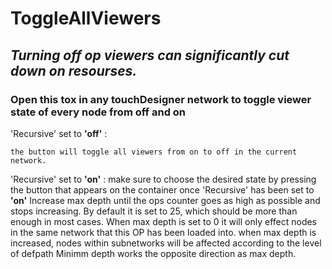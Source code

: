 # ToggleAllViewers
 
## *Turning off op viewers can significantly cut down on resourses.*


### Open this tox in any touchDesigner network to toggle viewer state of every node from off and on

'Recursive' set to **'off'** :

	the button will toggle all viewers from on to off in the current network.

'Recursive' set to **'on'** 
	:
	make sure to choose the desired state by pressing the button that appears on the container once 'Recursive' has been set to **'on'**
	Increase max depth until the ops counter goes as high as possible and stops increasing. 
	By default it is set to 25, which should be more than enough in most cases.
	When max depth is set to 0 it will only effect nodes in the same network that this OP has been loaded into.
	when max depth is increased, nodes within subnetworks will be affected according to the level of defpath
	Minimm depth works the opposite direction as max depth.

